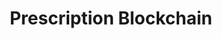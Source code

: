 ---
title: "Prescription Blockchain"
cardDescription: ""
cardPageLink: ""
imagePath: ""
tagIds: ["leadership", "volunteering", "gonzaga"]
---